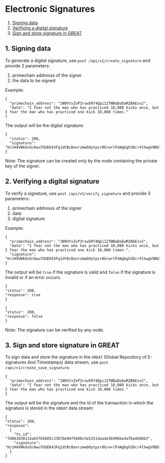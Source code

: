 # Electronic Signatures

1. [Signing data](#1-signing-data)
2. [Verifying a digital signature](#2-verifying-a-digital-signature)
3. [Sign and store signature in GREAT](#3-sign-and-store-signature-in-great)

## 1. Signing data
To generate a digital signature, use `post /api/v1/create_signature` and provide 2 parameters:
1. primechain addresss of the signer    
2. the data to be signed    

Example:
```
{
  "primechain_address": "1N9VtvZvP3rsw5Rf4Qpi12TWBaDoEwM2BAEsv2",
  "data": "I fear not the man who has practiced 10,000 kicks once, but I fear the man who has practiced one kick 10,000 times."
}
```
The output will be the digital signature:
```
{
  "status": 200,
  "signature": "H/zH4VWkOv9/Awu7OUEK43Fq1dtBcBxnrzmwOdytpsr0Grw+lPxWgbgh3Dcr4lhwgVOBb7vAoChjUvqxlqnpDAI="
}
```
Note: The signature can be created only by the node containing the private key of the signer.

## 2. Verifying a digital signature

To verify a signature, use `post /api/v1/verify_signature` and provide 3 parameters:
1. primechain addresss of the signer   
2. data    
3. digital signature   

Example:
```
{
  "primechain_address": "1N9VtvZvP3rsw5Rf4Qpi12TWBaDoEwM2BAEsv2",
  "data": "I fear not the man who has practiced 10,000 kicks once, but I fear the man who has practiced one kick 10,000 times.",
  "signature": "H/zH4VWkOv9/Awu7OUEK43Fq1dtBcBxnrzmwOdytpsr0Grw+lPxWgbgh3Dcr4lhwgVOBb7vAoChjUvqxlqnpDAI="
}
```
The output will be `true` if the signature is valid and `false` if the signature is invalid or if an error occurs.
```
{
"status": 200,
"response": true
}
```
```
{
"status": 200,
"response": false
}
```
Note: The signature can be verified by any node.

## 3. Sign and store signature in GREAT

To sign data and store the signature in the `GREAT` (Global Repository of E-signatures And Timestamps) data stream, use `post /api/v1/create_save_signature`.
```
{
  "primechain_address": "1N9VtvZvP3rsw5Rf4Qpi12TWBaDoEwM2BAEsv2",
  "data": "I fear not the man who has practiced 10,000 kicks once, but I fear the man who has practiced one kick 10,000 times."
}
```
The output will be the signature and the id of the transaction in which the signature is stored in the `GREAT` data stream:
```
{
"status": 200,
"response": 
  {
    "tx_id": "7d861030114ab5fb5b05c3307be04f9408c5e5251daade36996be4afba469bb3",
    "signature": "H/zH4VWkOv9/Awu7OUEK43Fq1dtBcBxnrzmwOdytpsr0Grw+lPxWgbgh3Dcr4lhwgVOBb7vAoChjUvqxlqnpDAI="
  }
}
```
